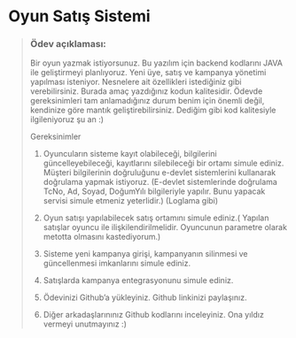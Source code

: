 # Oyun Satış Sistemi

>### Ödev açıklaması:
>
>Bir oyun yazmak istiyorsunuz. Bu yazılım için backend kodlarını JAVA ile geliştirmeyi planlıyoruz.
>Yeni üye, satış ve kampanya yönetimi yapılması isteniyor. Nesnelere ait özellikleri istediğiniz gibi verebilirsiniz.
>Burada amaç yazdığınız kodun kalitesidir. Ödevde gereksinimleri tam anlamadığınız durum benim için önemli değil, kendinize göre mantık geliştirebilirsiniz.
>Dediğim gibi kod kalitesiyle ilgileniyoruz şu an :)
>
>Gereksinimler
>
>1. Oyuncuların sisteme kayıt olabileceği, bilgilerini güncelleyebileceği, kayıtlarını silebileceği bir ortamı simule ediniz.
>Müşteri bilgilerinin doğruluğunu e-devlet sistemlerini kullanarak doğrulama yapmak istiyoruz.
>(E-devlet sistemlerinde doğrulama TcNo, Ad, Soyad, DoğumYılı bilgileriyle yapılır. Bunu yapacak servisi simule etmeniz yeterlidir.) (Loglama gibi)
>
>2. Oyun satışı yapılabilecek satış ortamını simule ediniz.( Yapılan satışlar oyuncu ile ilişkilendirilmelidir. Oyuncunun parametre olarak metotta olmasını kastediyorum.)
>
>3. Sisteme yeni kampanya girişi, kampanyanın silinmesi ve güncellenmesi imkanlarını simule ediniz.
>
>4. Satışlarda kampanya entegrasyonunu simule ediniz.
>
>5. Ödevinizi Github’a yükleyiniz. Github linkinizi paylaşınız.
>
>6. Diğer arkadaşlarınınız Github kodlarını inceleyiniz. Ona yıldız vermeyi unutmayınız :)

